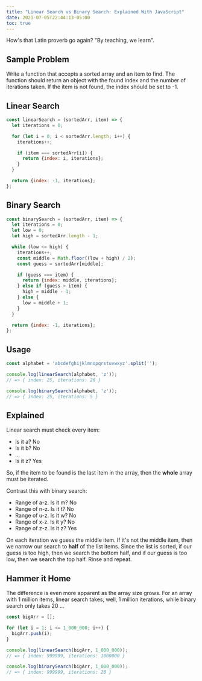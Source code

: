 ```yaml
---
title: "Linear Search vs Binary Search: Explained With JavaScript"
date: 2021-07-05T22:44:13-05:00
toc: true
---
```


How's that Latin proverb go again? "By teaching, we learn".

<!--more-->

## Sample Problem

Write a function that accepts a sorted array and an item to find. The function should return an object with the found index and the number of iterations taken. If the item is not found, the index should be set to -1.

## Linear Search

```js
const linearSearch = (sortedArr, item) => {
  let iterations = 0;

  for (let i = 0; i < sortedArr.length; i++) {
    iterations++;

    if (item === sortedArr[i]) {
      return {index: i, iterations};
    }
  }

  return {index: -1, iterations};
};
```

## Binary Search

```js
const binarySearch = (sortedArr, item) => {
  let iterations = 0;
  let low = 0;
  let high = sortedArr.length - 1;

  while (low <= high) {
    iterations++;
    const middle = Math.floor((low + high) / 2);
    const guess = sortedArr[middle];

    if (guess === item) {
      return {index: middle, iterations};
    } else if (guess > item) {
      high = middle - 1;
    } else {
      low = middle + 1;
    }
  }

  return {index: -1, iterations};
};
```

## Usage

```js
const alphabet = 'abcdefghijklmnopqrstuvwxyz'.split('');

console.log(linearSearch(alphabet, 'z'));
// => { index: 25, iterations: 26 }

console.log(binarySearch(alphabet, 'z'));
// => { index: 25, iterations: 5 }
```

## Explained

Linear search must check every item:

- Is it a? No
- Is it b? No
- ...
- Is it z? Yes

So, if the item to be found is the last item in the array, then the **whole** array must be iterated.

Contrast this with binary search:

- Range of a-z. Is it m? No
- Range of n-z. Is it t? No
- Range of u-z. Is it w? No
- Range of x-z. Is it y? No
- Range of z-z. Is it z? Yes

On each iteration we guess the middle item. If it's not the middle item, then we narrow our search to **half** of the list items. Since the list is sorted, if our guess is too high, then we search the bottom half, and if our guess is too low, then we search the top half. Rinse and repeat.

## Hammer it Home

The difference is even more apparent as the array size grows. For an array with 1 million items, linear search takes, well, 1 million iterations, while binary search only takes 20 ...

```js
const bigArr = [];

for (let i = 1; i <= 1_000_000; i++) {
  bigArr.push(i);
}

console.log(linearSearch(bigArr, 1_000_000));
// => { index: 999999, iterations: 1000000 }

console.log(binarySearch(bigArr, 1_000_000));
// => { index: 999999, iterations: 20 }
```

